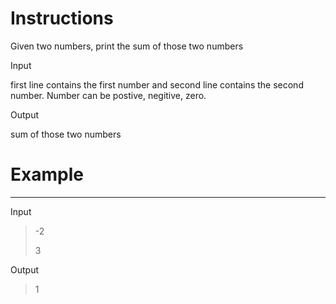 # Instructions

Given two numbers, print the sum of those two numbers

Input

first line contains the first number and second line contains the second number. Number can be postive, negitive, zero.

Output

sum of those two numbers

# Example
---

Input

> -2
> 
> 3

Output

> 1
